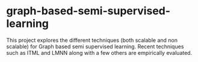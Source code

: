 # graph-based-semi-supervised-learning
This project explores the different techniques (both scalable and non scalable) for Graph based semi supervised learning. Recent techniques such as ITML and LMNN along with a few others are empirically evaluated.
